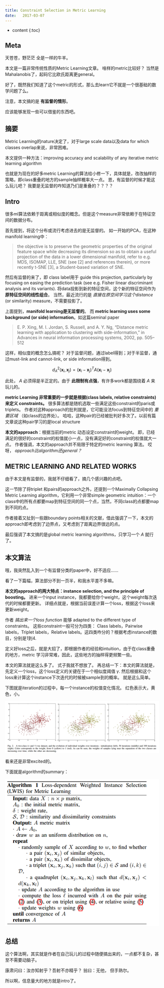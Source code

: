 ```yaml
--- 
title: Constraint Selection in Metric Learning
date:   2017-03-07
---
```




* content
{:toc}

## Meta
天苍苍，野茫茫
全是一样的牛羊。

本文是一篇非常传统性质的Metric Learning文章。
啥样的metric比较好？
当然是Mahalanobis了，起码它比欧氏距离更general。

好了，既然我们知道了这个metric的形式，那么去learn它不就是一个很基础的数学问题了么。

注意，本文搞的是 __有监督的情形__。

应该能够发现一些可以借鉴的东西吧。

## 摘要
Metric Learning的nature决定了，对于large scale data以及data
for which classes overlap来说，非常困难。

本文提供一种方法：improving accuracy and scalability of any iterative metric
learning algorithm

也就是为现在的好多metric Learning的算法给小修一下，具体就是，改改抽样的策略，即class重叠的地方的sample抽样概率大一点。
恩，有监督的时候才能这么玩儿吧？
我要是无监督的咋知道乃们是重叠的？？？？


## Intro
很多ml算法依赖于距离或相似度的概念。但是这个measure非常依赖于在特征空间的数据分布。

首先提到，将这个分布或流行考虑进去的是无监督的。
如一开始的PCA，在这种manifold learning中：
> the objective is to preserve the geometric properties of the original feature space while decreasing its dimension so as to obtain a useful projection of the data in a lower dimensional manifold, refer to e.g. MDS, ISOMAP, LLE, SNE (see [2] and references therein), or more recently t-SNE [3], a Student-based variation of SNE.

然后有监督的来了，即 class label用于 guide this projection, particularly by focusing on easing the prediction task (see e.g. Fisher linear discriminant analysis and its variants).
将data投影到新的特征空间，这个新的特征空间作为 __原特征空间的线性组合__。
当然，最近流行的是 _直接在原空间学习这个distance_ (or similarity) measure，不需要投影了。

上面提到，__manifold learning是无监督的__。
而 __metric learning uses some background (or side) information__。如这篇seminal paper
>E. P. Xing, M. I. Jordan, S. Russell, and A. Y. Ng, “Distance metric learning with application to clustering with side-information,” in Advances in neural information processing systems, 2002, pp. 505–512

这样，相似度的概念怎么搞呢？
对于监督问题，通过label得到；对于半监督，通过must-link and cannot-link,
or side information得到。

$$d^2_A(\mathbf{x}_i, \mathbf{x}_j) = (\mathbf{x}_i - \mathbf{x}_j)^T A (\mathbf{x}_i-\mathbf{x}_j)$$

此处， $A$ 必须得是半正定的。由于 __此限制有点强__，有许多work都是围绕着 $A$ 来玩儿的。


__metric Learning 非常重要的一步就是根据(class labels, relative constraints) 来定义 constraints。__
很多算法都是随机选取一些满足这些constraint的paris或triplets。
作者对这种approach的批判就是，它可能没法focus到特征空间中的 _重要区域_ （如class的边界处）。
哈哈，这种pair的已经被批判好多次了。以前有篇文章说这种pair学习的是local structure

__本文的approach__：根据当前的metric 动态设定constraint的weight。
即，已经满足的很好的constraint的权值就小一点，没有满足好的constraint的权值就大一点。
作者强调，本文的approach并不局限于特定的metric learning 算法。
哎呀， _approach比algorithm还general？_

## METRIC LEARNING AND RELATED WORKS
由于本文是有监督的，我就不仔细看了，摘几个感兴趣的点吧。

这一节除了将triplet 和pairs的approach之外，还提到一个Maximally Collapsing Metric Learning algorithm，它利用一个非常simple geometric intuition：一个class中的所有点都要map到特征空间的同一个点，当然，不同class的点都要map到不同的点。

作者接着又扯到一些跟boundary points相关的文献，借此强调了一下，本文的approach即考虑到了边界点，又考虑到了距离边界很远的点。

最后强调了本文搞的是global metric learning algorithms，只学习一个 $A$ 就行了。

## 本文算法
哦，我突然乱入到一个有监督分类的paper中，好不适应……

看了一下篇幅，算法部分不到一页半，和我水平差不多嘛。

__本文的approach的两大特点：instance  selection, and the principle of boosting。__
进来一个input instance，我都要给你个weight，这个weight每次迭代的时候都要更新。
详细点就是，根据当前误差计算一个loss，根据这个loss来更新weight。

作者 _搞出来一个loss function_ 能够 adapted to the different type of constraints。 这些constraint一般可分为四类： Class labels，Pairwise labels，Triplet labels，Relative labels。这四类咋分的？根据考虑instance的数目，分别是1到4.

定义好loss之后，就是大招了，即根据作者的经验和intuition，由于在class重叠的地方，metric 学习非常难，因此，这些地方的抽样得更频繁一些。

本文的算法就是这么多了。
式子我就不想放了。
再总结一下：本文的算法就是，先定义一个loss，这个loss定义的关键在于一个相似度阈值 $\gamma$. 然后根据和这个loss来计算这个instance下次迭代的时候被sample到的概率。
就是这么简单。

下图就是iteration的过程中，每一个instance的权值变化情况。
红色表示大，黄色，小。

![](ConstraintSelectionin\weight.png)

看来还是非常excited的。


下面就是algorithm的summary：

![](ConstraintSelectionin\algorithm.png)

## 总结
这个算法啊，其实就是作者在自己玩儿的过程中随便搞出来的，一点都不复杂，甚至不需要动脑子。

康肃问曰：汝亦知射乎？吾射不亦精乎？
翁曰：无他， 但手熟尔。

所以啊，信息量大的地方就是intro了。

